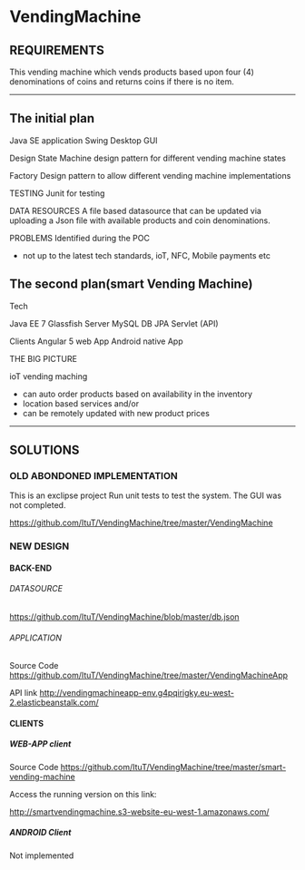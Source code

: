 # VendingMachine

## REQUIREMENTS

 This vending machine which vends products based upon four (4) denominations of coins and returns coins if there is no item.
 
__________________________________________________________________________________________________________________________

## The initial plan

Java SE application
Swing Desktop GUI

Design
State Machine design pattern for different vending machine states

Factory Design pattern to allow different vending machine implementations

TESTING
Junit for testing

DATA RESOURCES
A file based datasource that can be updated via uploading a Json file with available products and coin denominations.

PROBLEMS Identified during the POC

- not up to the latest tech standards, ioT, NFC, Mobile payments etc

## The second plan(smart Vending Machine)

Tech

Java EE 7
Glassfish Server
MySQL DB
JPA
Servlet (API)

Clients
Angular 5 web App
Android native App

THE BIG PICTURE

ioT vending maching
- can auto order products based on availability in the inventory
- location based services and/or
- can be remotely updated with new product prices

__________________________________________________________________________________________________________________________

## SOLUTIONS

### OLD ABONDONED IMPLEMENTATION

This is an exclipse project
Run unit tests to test the system. The GUI was not completed.

https://github.com/ItuT/VendingMachine/tree/master/VendingMachine

### NEW DESIGN

#### BACK-END

 ###### DATASOURCE
 https://github.com/ItuT/VendingMachine/blob/master/db.json

 ###### APPLICATION
 Source Code
 https://github.com/ItuT/VendingMachine/tree/master/VendingMachineApp

 API link
 http://vendingmachineapp-env.g4pqirigky.eu-west-2.elasticbeanstalk.com/


#### CLIENTS

 ##### WEB-APP client
 
 Source Code
 https://github.com/ItuT/VendingMachine/tree/master/smart-vending-machine
 
 Access the running version on this link: 

 http://smartvendingmachine.s3-website-eu-west-1.amazonaws.com/

 ##### ANDROID Client
 
 Not implemented


